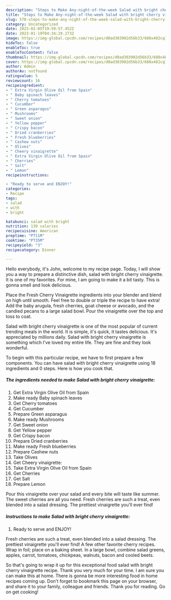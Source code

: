 ```yaml
---
description: "Steps to Make Any-night-of-the-week Salad with bright cherry vinaigrette"
title: "Steps to Make Any-night-of-the-week Salad with bright cherry vinaigrette"
slug: 578-steps-to-make-any-night-of-the-week-salad-with-bright-cherry-vinaigrette
category: Uncategorized
date: 2023-02-05T19:59:57.452Z
date: 2023-01-19T04:34:29.273Z
image: https://img-global.cpcdn.com/recipes/d0ad303902d56b33/680x482cq70/salad-with-bright-cherry-vinaigrette-recipe-main-photo.jpg
hideToc: false
enableToc: true
enableTocContent: false
thumbnail: https://img-global.cpcdn.com/recipes/d0ad303902d56b33/680x482cq70/salad-with-bright-cherry-vinaigrette-recipe-main-photo.jpg
cover: https://img-global.cpcdn.com/recipes/d0ad303902d56b33/680x482cq70/salad-with-bright-cherry-vinaigrette-recipe-main-photo.jpg
author: Admin
authorAv: notfound
ratingvalue: 5
reviewcount: 16
recipeingredient:
- " Extra Virgin Olive Oil from Spain"
- " Baby spinach leaves"
- " Cherry tomatoes"
- " Cucumber"
- " Green asparagus"
- " Mushrooms"
- " Sweet onion"
- " Yellow pepper"
- " Crispy bacon"
- " Dried cranberries"
- " Fresh blueberries"
- " Cashew nuts"
- " Olives"
- " Cheery vinaigrette"
- " Extra Virgin Olive Oil from Spain"
- " Cherries"
- " Salt"
- " Lemon"
recipeinstructions:

- "Ready to serve and ENJOY!"
categories:
- Recipe
tags:
- salad
- with
- bright

katakunci: salad with bright 
nutrition: 139 calories
recipecuisine: American
preptime: "PT11M"
cooktime: "PT35M"
recipeyield: "3"
recipecategory: Dinner

---
```



Hello everybody, it's John, welcome to my recipe page. Today, I will show you a way to prepare a distinctive dish, salad with bright cherry vinaigrette. It is one of my favorites. For mine, I am going to make it a bit tasty. This is gonna smell and look delicious.

Place the Fresh Cherry Vinaigrette ingredients into your blender and blend on high until smooth. Feel free to double or triple the recipe to have extra! Add the baby arugula, fresh cherries, goat cheese or avocado, and the candied pecans to a large salad bowl. Pour the vinaigrette over the top and toss to coat.

Salad with bright cherry vinaigrette is one of the most popular of current trending meals in the world. It is simple, it's quick, it tastes delicious. It's appreciated by millions daily. Salad with bright cherry vinaigrette is something which I've loved my entire life. They are fine and they look wonderful.


To begin with this particular recipe, we have to first prepare a few components. You can have salad with bright cherry vinaigrette using 18 ingredients and 0 steps. Here is how you cook that.

<!--inarticleads1-->

##### The ingredients needed to make Salad with bright cherry vinaigrette:

1. Get  Extra Virgin Olive Oil from Spain
1. Make ready  Baby spinach leaves
1. Get  Cherry tomatoes
1. Get  Cucumber
1. Prepare  Green asparagus
1. Make ready  Mushrooms
1. Get  Sweet onion
1. Get  Yellow pepper
1. Get  Crispy bacon
1. Prepare  Dried cranberries
1. Make ready  Fresh blueberries
1. Prepare  Cashew nuts
1. Take  Olives
1. Get  Cheery vinaigrette:
1. Take  Extra Virgin Olive Oil from Spain
1. Get  Cherries
1. Get  Salt
1. Prepare  Lemon


Pour this vinaigrette over your salad and every bite will taste like summer. The sweet cherries are all you need. Fresh cherries are such a treat, even blended into a salad dressing. The prettiest vinaigrette you&#39;ll ever find! 

<!--inarticleads2-->

##### Instructions to make Salad with bright cherry vinaigrette:


1. Ready to serve and ENJOY!

Fresh cherries are such a treat, even blended into a salad dressing. The prettiest vinaigrette you&#39;ll ever find! A few other favorite cherry recipes. Wrap in foil; place on a baking sheet. In a large bowl, combine salad greens, apples, carrot, tomatoes, chickpeas, walnuts, bacon and cooled beets. 

So that's going to wrap it up for this exceptional food salad with bright cherry vinaigrette recipe. Thank you very much for your time. I am sure you can make this at home. There is gonna be more interesting food in home recipes coming up. Don't forget to bookmark this page on your browser, and share it to your family, colleague and friends. Thank you for reading. Go on get cooking!
